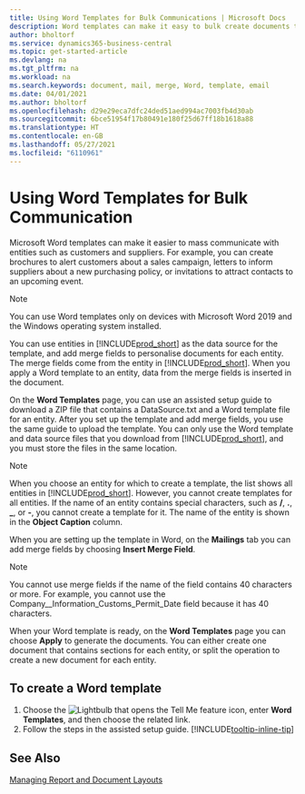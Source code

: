 ```yaml
---
title: Using Word Templates for Bulk Communications | Microsoft Docs
description: Word templates can make it easy to bulk create documents that are personalised for specific entities.
author: bholtorf
ms.service: dynamics365-business-central
ms.topic: get-started-article
ms.devlang: na
ms.tgt_pltfrm: na
ms.workload: na
ms.search.keywords: document, mail, merge, Word, template, email
ms.date: 04/01/2021
ms.author: bholtorf
ms.openlocfilehash: d29e29eca7dfc24ded51aed994ac7003fb4d30ab
ms.sourcegitcommit: 6bce51954f17b80491e180f25d67ff18b1618a88
ms.translationtype: HT
ms.contentlocale: en-GB
ms.lasthandoff: 05/27/2021
ms.locfileid: "6110961"
---
```

# <a name="using-word-templates-for-bulk-communication"></a>Using Word Templates for Bulk Communication
Microsoft Word templates can make it easier to mass communicate with entities such as customers and suppliers. For example, you can create brochures to alert customers about a sales campaign, letters to inform suppliers about a new purchasing policy, or invitations to attract contacts to an upcoming event.

> [!NOTE]
> You can use Word templates only on devices with Microsoft Word 2019 and the Windows operating system installed.

You can use entities in [!INCLUDE[prod_short](includes/prod_short.md)] as the data source for the template, and add merge fields to personalise documents for each entity. The merge fields come from the entity in [!INCLUDE[prod_short](includes/prod_short.md)]. When you apply a Word template to an entity, data from the merge fields is inserted in the document.

On the **Word Templates** page, you can use an assisted setup guide to download a ZIP file that contains a DataSource.txt and a Word template file for an entity. After you set up the template and add merge fields, you use the same guide to upload the template. You can only use the Word template and data source files that you download from [!INCLUDE[prod_short](includes/prod_short.md)], and you must store the files in the same location.

> [!NOTE]
> When you choose an entity for which to create a template, the list shows all entities in [!INCLUDE[prod_short](includes/prod_short.md)]. However, you cannot create templates for all entities. If the name of an entity contains special characters, such as **/**, **.**, **_**, or **-**, you cannot create a template for it. The name of the entity is shown in the **Object Caption** column.

When you are setting up the template in Word, on the **Mailings** tab you can add merge fields by choosing **Insert Merge Field**.

> [!NOTE]
> You cannot use merge fields if the name of the field contains 40 characters or more. For example, you cannot use the Company__Information_Customs_Permit_Date field because it has 40 characters. 

When your Word template is ready, on the **Word Templates** page you can choose **Apply** to generate the documents. You can either create one document that contains sections for each entity, or split the operation to create a new document for each entity.

## <a name="to-create-a-word-template"></a>To create a Word template
1. Choose the ![Lightbulb that opens the Tell Me feature](media/ui-search/search_small.png "Tell me what you want to do") icon, enter **Word Templates**, and then choose the related link.
2. Follow the steps in the assisted setup guide. [!INCLUDE[tooltip-inline-tip](includes/tooltip-inline-tip_md.md)]

## <a name="see-also"></a>See Also
[Managing Report and Document Layouts](ui-manage-report-layouts.md)  
